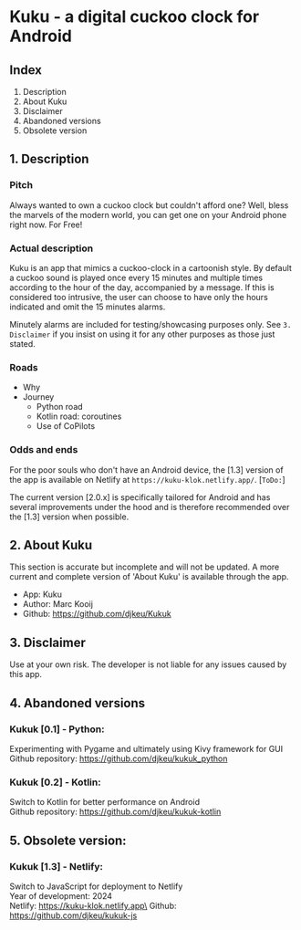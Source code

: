 # Kuku - a digital cuckoo clock for Android

## Index
1. Description
2. About Kuku
3. Disclaimer
4. Abandoned versions
5. Obsolete version

## 1. Description
### Pitch
Always wanted to own a cuckoo clock but couldn't afford one?
Well, bless the marvels of the modern world, you can get one on your Android phone right now. For Free!

### Actual description
Kuku is an app that mimics a cuckoo-clock in a cartoonish style. By default a cuckoo sound is played once every 15 minutes and multiple times according to the hour of the day, accompanied by a message. If this is considered too intrusive, the user can choose to have only the hours indicated and omit the 15 minutes alarms.

Minutely alarms are included for testing/showcasing purposes only. See `3. Disclaimer` if you insist on using it for any other purposes as those just stated.


### Roads
- Why
- Journey
    - Python road
    - Kotlin road: coroutines
    - Use of CoPilots


### Odds and ends
For the poor souls who don't have an Android device, the [1.3] version of the app is available on Netlify at `https://kuku-klok.netlify.app/`. [`ToDo:`] 

The current version [2.0.x] is specifically tailored for Android and has several improvements under the hood and is therefore recommended over the [1.3] version when possible.

## 2. About Kuku
This section is accurate but incomplete and will not be updated. A more current and complete version of 'About Kuku' is available through the app.
- App: Kuku
- Author: Marc Kooij
- Github: https://github.com/djkeu/Kukuk

## 3. Disclaimer
Use at your own risk. The developer is not liable for any issues caused by this app.

## 4. Abandoned versions
### Kukuk [0.1] - Python:
Experimenting with Pygame and ultimately using Kivy framework for GUI\
Github repository: https://github.com/djkeu/kukuk_python

### Kukuk [0.2] - Kotlin:
Switch to Kotlin for better performance on Android\
Github repository: https://github.com/djkeu/kukuk-kotlin

## 5. Obsolete version:
### Kukuk [1.3] - Netlify:
Switch to JavaScript for deployment to Netlify\
Year of development: 2024\
Netlify: https://kuku-klok.netlify.app\
Github: https://github.com/djkeu/kukuk-js
